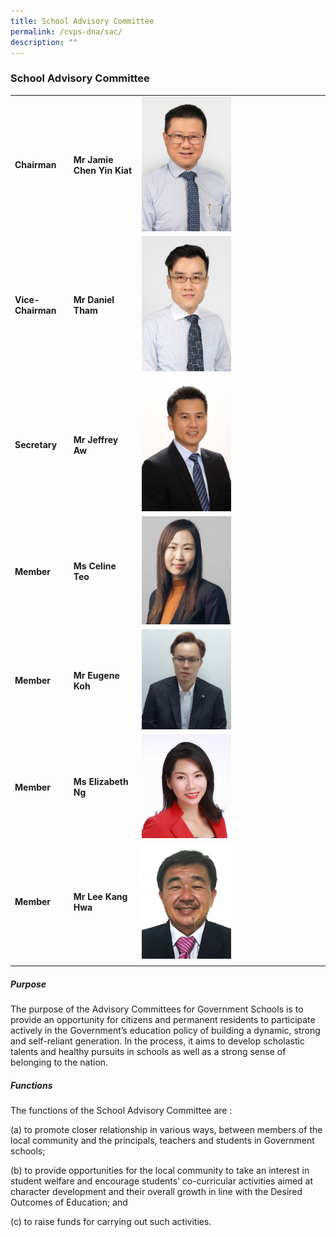 ```yaml
---
title: School Advisory Committee
permalink: /cvps-dna/sac/
description: ""
---
```

### **School Advisory Committee**



|  |   |  |
| -------- | -------- | -------- |
| **Chairman**     | **Mr Jamie Chen Yin Kiat**     | <img src="/images/sac1.jpg" style="width:50%">     |
| **Vice-Chairman**     | **Mr Daniel Tham**     | <img src="/images/sac2.jpg" style="width:50%">     |
| **Secretary**     | **Mr Jeffrey Aw**     | <img src="/images/sac3.jpeg" style="width:50%">     |
| **Member**     | **Ms Celine Teo**     | <img src="/images/sac4.jpg" style="width:50%">     |
| **Member**     | **Mr Eugene Koh**     | <img src="/images/sac5.jpg" style="width:50%">     |
| **Member**     | **Ms Elizabeth Ng**     | <img src="/images/sac6.jpg" style="width:50%">     |
| **Member**     | **Mr Lee Kang Hwa**     | <img src="/images/sac7.png" style="width:50%">     |
|  |   |  |

##### **Purpose**
The purpose of the Advisory Committees for Government Schools is to provide an opportunity for citizens and permanent residents to participate actively in the Government’s education policy of building a dynamic, strong and self-reliant generation. In the process, it aims to develop scholastic talents and healthy pursuits in schools as well as a strong sense of belonging to the nation.

##### **Functions**
The functions of the School Advisory Committee are :

(a) to promote closer relationship in various ways, between members of the local community and the principals, teachers and students in Government schools;

(b) to provide opportunities for the local community to take an interest in student welfare and encourage students’ co-curricular activities aimed at character development and their overall growth in line with the Desired Outcomes of Education; and

(c) to raise funds for carrying out such activities.